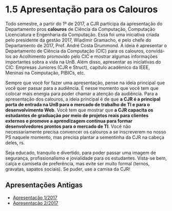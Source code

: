 # 1.5 Apresentação para os Calouros

Todo semestre, a partir do 1º de 2017, a CJR participa da apresentação do Departamento pros **calouros** de Ciência da Computação, Computação Licenciatura e Engenharia da Computação. Essa foi uma iniciativa criada pelo presidente da gestão 2017, Wladimir Gramacho, e pelo chefe do Departamento de 2017, Prof. André Costa Drummond. A ideia é apresentar o Departamento de Ciência da Computação \(CIC\) para os calouros, convidá-los ao Acolhimento promovido pelo CIC e mostrar algumas informações importantes sobra a vida na UnB. Além disso, apresentar as iniciativas do CIC: Empresas Juniores \(CJR e Struct\), capítulo acadêmico da IEEE, Meninas na Computação, PIBICs, etc.

Sempre que você for fazer uma apresentação, pense na ideia principal que você quer passar para a audiência. É nesse momento que você tem que colocar mais energia para poder chamar a atenção da audiência. Para a apresentação dos calouros, a ideia principal é de que **a CJR é a principal porta de entrada na UnB para o mercado de trabalho de TI e para o desenvolvimento Web**. Você tem que mostrar que **a CJR capacita os estudantes de graduação por meio de projetos reais para clientes externos e promove a aprendizagem contínua para formar desenvolvedores prontos para o mercado de TI**. Você não necessariamente precisa convencer os calouros a se inscreverem no nosso PS naquele momento, mas precisa plantar a sementinha da CJR na cabeça deles, rs.

Seja educado, tranquilo e divertido, para poder passar uma imagem de segurança, profissionalismo e jovialidade para os estudantes. Vista-se bem, calça e camiseta de preferência, mas evite ser muito formal \(ternos, gravatas, sapatos sociais\). Se puder, use a camisa da CJR!

## Apresentações Antigas

* [Apresentação 1/2017](https://drive.google.com/open?id=1MYZQc5a91pUMCb1emE2co_39w3FR7QleU0pg_f7s2bA)
* [Apresentação 2/2017](https://drive.google.com/open?id=1ztUD3WtWCwj0BM8Jx5Di__M7m_09boFhoocrdCAo4a8)

